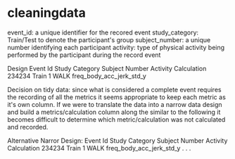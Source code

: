 cleaningdata
============



event_id: a unique identifier for the recored event
study_category: Train/Test to denote the participant's group
subject_number: a unique number identifying each participant
activity: type of physical activity being performed by the participant during the record event

Design
Event Id  Study Category  Subject Number Activity Calculation
234234    Train           1               WALK    freq_body_acc_jerk_std_y



Decision on tidy data: since what is considered a complete event requires the recording of all the metrics it seems appropriate to keep each metric as it's own column. If we were to translate the data into a narrow data design and build a metrics/calculation column along the similar to the following it becomes difficult to determine which metric/calculation was not calculated and recorded.

Alternative Narror Design:
Event Id  Study Category  Subject Number Activity Calculation
234234    Train           1               WALK    freq_body_acc_jerk_std_y
.
.
.